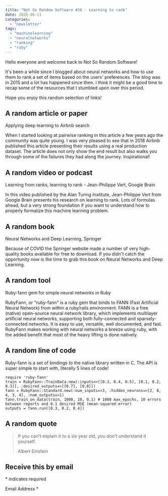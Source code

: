 ```yaml
---
title: "Not So Random Software #30 - Learning to rank"
date: 2020-06-11
categories: 
  - "newsletter"
tags: 
  - "machinelearning"
  - "neuralnetworks"
  - "ranking"
  - "ruby"
---
```


Hello everyone and welcome back to Not So Random Software!

It's been a while since I blogged about neural networks and how to use them to rank a set of items based on the users' preferences. The blog was in 2015 and a lot has happened since then. I think it might be a good time to recap some of the resources that I stumbled upon over this period.

Hope you enjoy this random selection of links!

## A random article or paper

Applying deep learning to Airbnb search

When I started looking at pairwise ranking in this article a few years ago the community was quite young. I was very pleased to see that in 2018 Airbnb published this article presenting their results using a real production dataset. The article does not only show the end result but also walks you through some of the failures they had along the journey. Inspirational!

## A random video or podcast

Learning from ranks, learning to rank - Jean-Philippe Vert, Google Brain

In this video published by the Alan Turing Institute, Jean-Philippe Vert from Google Brain presents his research on learning to rank. Lots of formulas ahead, but a very strong foundation if you want to understand how to properly formalize this machine learning problem.

## A random book

Neural Networks and Deep Learning, Springer

Because of COVID the Springer website made a number of very high-quality books available for free to download. If you didn't catch the opportunity now is the time to grab this book on Neural Networks and Deep Learning.

## A random tool

Ruby-fann gem for simple neural networks in Ruby

RubyFann, or "ruby-fann" is a ruby gem that binds to FANN (Fast Artificial Neural Network) from within a ruby/rails environment. FANN is a free (native) open-source neural network library, which implements multilayer artificial neural networks, supporting both fully-connected and sparsely-connected networks. It is easy to use, versatile, well documented, and fast. RubyFann makes working with neural networks a breeze using ruby, with the added benefit that most of the heavy lifting is done natively.

## A random line of code

Ruby-fann is a set of bindings to the native library written in C. The API is super simple to start with, literally 5 lines of code!

```
require 'ruby-fann'
train = RubyFann::TrainData.new(:inputs=>[[0.3, 0.4, 0.5], [0.1, 0.2, 0.3]], :desired_outputs=>[[0.7], [0.8]])
fann = RubyFann::Standard.new(:num_inputs=>3, :hidden_neurons=>[2, 8, 4, 3, 4], :num_outputs=>1)
fann.train_on_data(train, 1000, 10, 0.1) # 1000 max_epochs, 10 errors between reports and 0.1 desired MSE (mean-squared-error)
outputs = fann.run([0.3, 0.2, 0.4])
```

## A random quote

> If you can't explain it to a six year old, you don't understand it yourself.
> 
> Albert Einstein

## Receive this by email

\* indicates required

Email Address \*  
  

<script type="text/javascript" src="//s3.amazonaws.com/downloads.mailchimp.com/js/mc-validate.js"></script>

<script type="text/javascript">(function($) {window.fnames = new Array(); window.ftypes = new Array();fnames[0]='EMAIL';ftypes[0]='email';fnames[1]='FNAME';ftypes[1]='text';fnames[2]='LNAME';ftypes[2]='text';fnames[3]='ADDRESS';ftypes[3]='address';fnames[4]='PHONE';ftypes[4]='phone';fnames[5]='BIRTHDAY';ftypes[5]='birthday';}(jQuery));var $mcj = jQuery.noConflict(true);</script>

